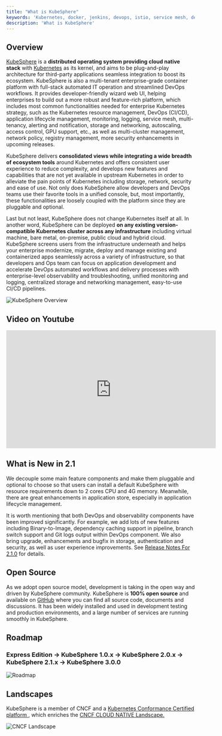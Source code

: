 ```yaml
---
title: "What is KubeSphere"
keywords: 'Kubernetes, docker, jenkins, devops, istio, service mesh, devops, microservice'
description: 'What is KubeSphere'
---
```


## Overview

[KubeSphere](https://kubesphere.io) is a **distributed operating system providing cloud native stack** with [Kubernetes](https://kubernetes.io) as its kernel, and aims to be plug-and-play architecture for third-party applications seamless integration to boost its ecosystem. KubeSphere is also a multi-tenant enterprise-grade container platform with full-stack automated IT operation and streamlined DevOps workflows. It provides developer-friendly wizard web UI, helping enterprises to build out a more robust and feature-rich platform, which includes most common functionalities needed for enterprise Kubernetes strategy, such as the Kubernetes resource management, DevOps (CI/CD), application lifecycle management, monitoring, logging, service mesh, multi-tenancy, alerting and notification, storage and networking, autoscaling, access control, GPU support, etc., as well as multi-cluster management, network policy, registry management, more security enhancements in upcoming releases.

KubeSphere delivers **consolidated views while integrating a wide breadth of ecosystem tools** around Kubernetes and offers consistent user experience to reduce complexity, and develops new features and capabilities that are not yet available in upstream Kubernetes in order to alleviate the pain points of Kubernetes including storage, network, security and ease of use. Not only does KubeSphere allow developers and DevOps teams use their favorite tools in a unified console, but, most importantly, these functionalities are loosely coupled with the platform since they are pluggable and optional.

Last but not least, KubeSphere does not change Kubernetes itself at all. In another word, KubeSphere can be deployed **on any existing version-compatible Kubernetes cluster across any infrastructure** including virtual machine, bare metal, on-premise, public cloud and hybrid cloud. KubeSphere screens users from the infrastructure underneath and helps your enterprise modernize, migrate, deploy and manage existing and containerized apps seamlessly across a variety of infrastructure, so that developers and Ops team can focus on application development and accelerate DevOps automated workflows and delivery processes with enterprise-level observability and troubleshooting, unified monitoring and logging, centralized storage and networking management, easy-to-use CI/CD pipelines.

![KubeSphere Overview](https://pek3b.qingstor.com/kubesphere-docs/png/20200224091526.png)

## Video on Youtube

<iframe width="560" height="315" src="https://www.youtube.com/embed/u5lQvhi_Xlc" frameborder="0" allow="accelerometer; autoplay; encrypted-media; gyroscope; picture-in-picture" allowfullscreen></iframe>

## What is New in 2.1

We decouple some main feature components and make them pluggable and optional to choose so that users can install a default KubeSphere with resource requirements down to 2 cores CPU and 4G memory. Meanwhile, there are great enhancements in application store, especially in application lifecycle management.

It is worth mentioning that both DevOps and observability components have been improved significantly. For example, we add lots of new features including Binary-to-Image, dependency caching support in pipeline, branch switch support and Git logs output within DevOps component. We also bring upgrade, enhancements and bugfix in storage, authentication and security, as well as user experience improvements. See [Release Notes For 2.1.0](../../release/release-v210) for details.

## Open Source

As we adopt open source model, development is taking in the open way and driven by KubeSphere community. KubeSphere is **100% open source** and available on [GitHub](https://github.com/kubesphere/) where you can find all source code, documents and discussions. It has been widely installed and used in development testing and production environments, and a large number of services are running smoothly in KubeSphere.

## Roadmap

### Express Edition -> KubeSphere 1.0.x -> KubeSphere 2.0.x -> KubeSphere 2.1.x -> KubeSphere 3.0.0

![Roadmap](https://pek3b.qingstor.com/kubesphere-docs/png/20190926000413.png)

## Landscapes

KubeSphere is a member of CNCF and a [Kubernetes Conformance Certified platform
](https://www.cncf.io/certification/software-conformance/#logos), which enriches the [CNCF CLOUD NATIVE Landscape.
](https://landscape.cncf.io/landscape=observability-and-analysis&license=apache-license-2-0)

![CNCF Landscape](https://pek3b.qingstor.com/kubesphere-docs/png/20191011233719.png)
